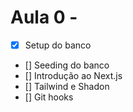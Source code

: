 # Aula 0 - 

- [x] Setup do banco
- [] Seeding do banco
- [] Introdução ao Next.js
- [] Tailwind e Shadon 
- [] Git hooks

